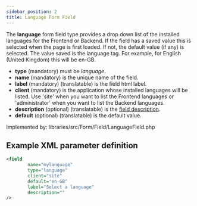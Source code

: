 ```yaml
---
sidebar_position: 2
title: Language Form Field
---
```


The **language** form field type provides a drop down list of the installed languages for the Frontend or Backend. If the field has a saved value this is selected when the page is first loaded. If not, the default value (if any) is selected. The value saved is the language tag. For example, for English (United Kingdom) this will be en-GB.

- **type** (mandatory) must be *language*.
- **name** (mandatory) is the unique name of the field.
- **label** (mandatory) (translatable) is the field html label.
- **client** (mandatory) is the application whose installed languages will be listed. Use 'site' when you want to list the Frontend languages or 'administrator' when you want to list the Backend languages.
- **description** (optional) (translatable) is the [field description](../standard-form-field-attributes.md#description).
- **default** (optional) (translatable) is the default value.

Implemented by: libraries/src/Form/Field/LanguageField.php

## Example XML parameter definition

```xml
<field
        name="mylanguage" 
        type="language" 
        client="site" 
        default="en-GB" 
        label="Select a language" 
        description=""
/>
```
